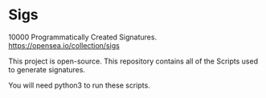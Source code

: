 # Sigs

10000 Programmatically Created Signatures.
https://opensea.io/collection/sigs

This project is open-source. This repository contains all of the Scripts used to generate signatures.

You will need python3 to run these scripts.
